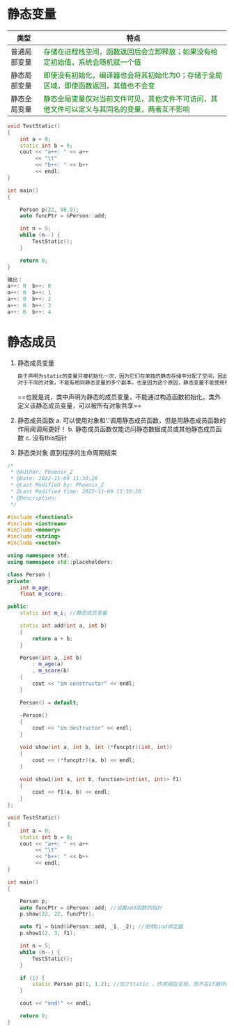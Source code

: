 # 静态变量

| 类型         | 特点                                                                                                                      |
| ------------ | ------------------------------------------------------------------------------------------------------------------------- |
| 普通局部变量 | <font color = green> 存储在进程栈空间，函数返回后会立即释放；如果没有给定初始值，系统会随机赋一个值 </font>               |
| 静态局部变量 | <font color = green> 即使没有初始化，编译器也会将其初始化为0；存储于全局区域，即使函数返回，其值也不会变 </font>          |
| 静态全局变量 | <font color = green> 静态全局变量仅对当前文件可见，其他文件不可访问，其他文件可以定义与其同名的变量，两者互不影响 </font> |

```cpp
void TestStatic()
{
    int a = 0;
    static int b = 0;
    cout << "a++: " << a++
         << "\t"
         << "b++: " << b++
         << endl;
}

int main()
{

    Person p(22, 98.9);
    auto funcPtr = &Person::add;

    int n = 5;
    while (n--) {
        TestStatic();
    }

    return 0;
}

输出：
a++: 0  b++: 0
a++: 0  b++: 1
a++: 0  b++: 2
a++: 0  b++: 3
a++: 0  b++: 4

```

# 静态成员

1. 静态成员变量
   ```xml
   由于声明为static的变量只被初始化一次，因为它们在单独的静态存储中分配了空间，因此类中的静态变量由对象共享。
   对于不同的对象，不能有相同静态变量的多个副本。也是因为这个原因，静态变量不能使用构造函数初始化。
   ```
   ==也就是说，类中声明为静态的成员变量，不能通过构造函数初始化，类外定义该静态成员变量，可以被所有对象共享==

2. 静态成员函数
   a. 可以使用对象和'.'调用静态成员函数，但是用静态成员函数的作用阈调用更好！
   b. 静态成员函数仅能访问静态数据成员或其他静态成员函数
   c. 没有this指针
   

3. 静态类对象
   直到程序的生命周期结束

```cpp
/*
 * @Author: Phoenix_Z
 * @Date: 2022-11-09 11:30:26
 * @Last Modified by: Phoenix_Z
 * @Last Modified time: 2022-11-09 11:30:26
 * @Description:
 */

#include <functional>
#include <iostream>
#include <memory>
#include <string>
#include <vector>

using namespace std;
using namespace std::placeholders;

class Person {
private:
    int m_age;
    float m_score;

public:
    static int m_i; //静态成员变量

    static int add(int a, int b)
    {
        return a + b;
    }

    Person(int a, int b)
        : m_age(a)
        , m_score(b)
    {
        cout << "im constructor" << endl;
    }

    Person() = default;

    ~Person()
    {
        cout << "im destructor" << endl;
    }

    void show(int a, int b, int (*funcptr)(int, int))
    {
        cout << (*funcptr)(a, b) << endl;
    }

    void show1(int a, int b, function<int(int, int)> f1)
    {
        cout << f1(a, b) << endl;
    }
};

void TestStatic()
{
    int a = 0;
    static int b = 0;
    cout << "a++: " << a++
         << "\t"
         << "b++: " << b++
         << endl;
}

int main()
{

    Person p;
    auto funcPtr = &Person::add; //设置add函数的指针
    p.show(22, 22, funcPtr);

    auto f1 = bind(&Person::add, _1, _2); //使用bind绑定器
    p.show1(2, 3, f1);

    int n = 5;
    while (n--) {
        TestStatic();
    }

    if (1) {
        static Person p1(1, 1.2); //加了static ，作用阈在全局，而不在if循环内，所以先end然后析构
    }

    cout << "end!" << endl;

    return 0;
}
```
   